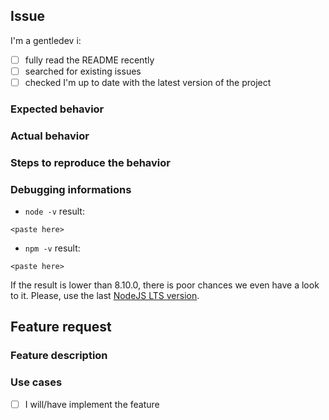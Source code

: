 <!--
# This file is automatically generated by a
# `metapak` module. Do NOT change it in
# place, your changes would be overriden.
-->

## Issue
<!--

Thanks for reporting an issue.

Before doing so, there are a few checks to do in
 order to optimize its resolution. Just fill in the
 following template.

Beware that you also can create a pull request
 if you know how to solve the issue.

Finally scroll down if you are asking for a feature ;)

-->

I'm a gentledev i:
- [ ] fully read the README recently
- [ ] searched for existing issues
- [ ] checked I'm up to date with the latest version of the project

### Expected behavior

### Actual behavior

### Steps to reproduce the behavior

### Debugging informations
- `node -v` result:
```
<paste here>
```

- `npm -v` result:
```
<paste here>
```
If the result is lower than 8.10.0, there is
 poor chances we even have a look to it. Please,
 use the last [NodeJS LTS version](https://nodejs.org/en/).

## Feature request
<!--

If you think a feature need to be added,
 your suggestions are welcome. Beware
 though that:
- we try to keep things simple so please
 ensure the requested feature is really
 related to this project. If not, you may
 instead create a module that augment/work
 with this one,
- prioritization is the key to success so
 keep calm and be aware that your request
 may stay incomplete for ever. Nothing
 impeach you to implement the feature
 and get it merged though.
-->

### Feature description

### Use cases

- [ ] I will/have implement the feature
